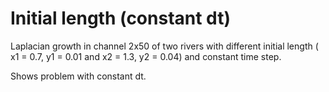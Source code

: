 # Initial length (constant dt)
 Laplacian growth in channel 2x50 of two rivers with different initial length ( x1 = 0.7, y1 = 0.01 and x2 = 1.3, y2 = 0.04) and constant time step.

Shows problem with constant dt.